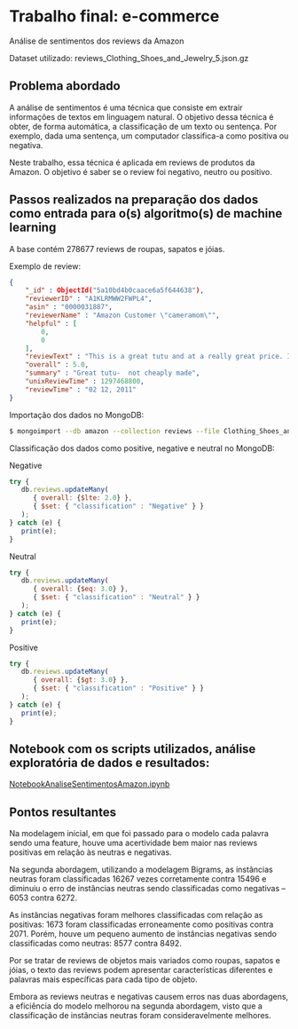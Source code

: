 # Trabalho final: e-commerce

Análise de sentimentos dos reviews da Amazon

Dataset utilizado: reviews_Clothing_Shoes_and_Jewelry_5.json.gz

## Problema abordado

A análise de sentimentos é uma técnica que consiste em extrair informações de textos em linguagem natural. O objetivo dessa técnica é obter, de forma automática, a classificação de um texto ou sentença. Por exemplo, dada uma sentença, um computador classifica-a como positiva ou negativa.

Neste trabalho, essa técnica é aplicada em reviews de produtos da Amazon. O objetivo é saber se o review foi negativo, neutro ou positivo.
  
## Passos realizados na preparação dos dados como entrada para o(s) algoritmo(s) de machine learning

A base contém 278677 reviews de roupas, sapatos e jóias.

Exemplo de review:

```json
{
	"_id" : ObjectId("5a10bd4b0caace6a5f644638"),
	"reviewerID" : "A1KLRMWW2FWPL4",
	"asin" : "0000031887",
	"reviewerName" : "Amazon Customer \"cameramom\"",
	"helpful" : [
		0,
		0
	],
	"reviewText" : "This is a great tutu and at a really great price. It doesn't look cheap at all. I'm so glad I looked on Amazon and found such an affordable tutu that isn't made poorly. A++",
	"overall" : 5.0,
	"summary" : "Great tutu-  not cheaply made",
	"unixReviewTime" : 1297468800,
	"reviewTime" : "02 12, 2011"
}
```

Importação dos dados no MongoDB:

```sh
$ mongoimport --db amazon --collection reviews --file Clothing_Shoes_and_Jewelry_5.json
```

Classificação dos dados como positive, negative e neutral no MongoDB:

Negative
```javascript
try {
   db.reviews.updateMany(
      { overall: {$lte: 2.0} },
      { $set: { "classification" : "Negative" } }
   );
} catch (e) {
   print(e);
}
```

Neutral
```javascript
try {
   db.reviews.updateMany(
      { overall: {$eq: 3.0} },
      { $set: { "classification" : "Neutral" } }
   );
} catch (e) {
   print(e);
}
```

Positive
```javascript
try {
   db.reviews.updateMany(
      { overall: {$gt: 3.0} },
      { $set: { "classification" : "Positive" } }
   );
} catch (e) {
   print(e);
}
```

## Notebook com os scripts utilizados, análise exploratória de dados e resultados:

[NotebookAnaliseSentimentosAmazon.ipynb](NotebookAnaliseSentimentosAmazon.ipynb)

## Pontos resultantes

Na modelagem inicial, em que foi passado para o modelo cada palavra sendo uma feature, houve uma acertividade bem maior nas reviews positivas em relação às neutras e negativas.

Na segunda abordagem, utilizando a modelagem Bigrams, as instâncias neutras foram classificadas 16267 vezes corretamente contra 15496 e diminuiu o erro de instâncias neutras sendo classificadas como negativas – 6053 contra 6272.

As instâncias negativas foram melhores classificadas com relação as positivas: 1673 foram classificadas erroneamente como positivas contra 2071. Porém, houve um pequeno aumento de instâncias negativas sendo classificadas como neutras: 8577 contra 8492.

Por se tratar de reviews de objetos mais variados como roupas, sapatos e jóias, o texto das reviews podem apresentar características diferentes e palavras mais específicas para cada tipo de objeto.

Embora as reviews neutras e negativas causem erros nas duas abordagens, a eficiência do modelo melhorou na segunda abordagem, visto que a classificação de instâncias neutras foram consideravelmente melhores.
